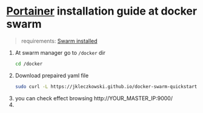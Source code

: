 # [Portainer](https://portainer.io) installation guide at docker swarm

> requirements: [Swarm installed](./swarm.md)

1. At swarm manager go to `/docker` dir 
   ```sh
   cd /docker
   ```
1. Download prepaired yaml file 
   ```sh
   sudo curl -L https://jkleczkowski.github.io/docker-swarm-quickstart/swarm/portainer-agent-stack.yml -o portainer-agent-stack.yml
   ```
1. you can check effect browsing http://YOUR_MASTER_IP:9000/ 
1. 